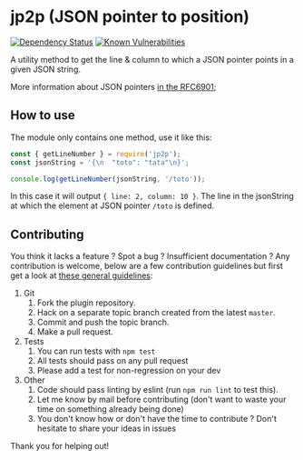 # jp2p (JSON pointer to position)

[![Dependency Status](https://david-dm.org/quilicicf/jp2p.svg)](https://david-dm.org/quilicicf/jp2p)
[![Known Vulnerabilities](https://snyk.io/test/github/quilicicf/jp2p/badge.svg)](https://snyk.io/test/github/quilicicf/jp2p)

A utility method to get the line & column to which a JSON pointer points in a given JSON string.

More information about JSON pointers [in the RFC6901](http://tools.ietf.org/html/draft-ietf-appsawg-json-pointer-09);

## How to use

The module only contains one method, use it like this:

```js
const { getLineNumber } = require('jp2p');
const jsonString = '{\n  "toto": "tata"\n}';

console.log(getLineNumber(jsonString, '/toto'));
```

In this case it will output `{ line: 2, column: 10 }`. The line in the jsonString at which the element at JSON pointer `/toto` is defined.

## Contributing

You think it lacks a feature ? Spot a bug ? Insufficient documentation ?
Any contribution is welcome, below are a few contribution guidelines but first get a look at [these general guidelines](https://github.com/atom/atom/blob/master/CONTRIBUTING.md#styleguides):

1. Git
    1. Fork the plugin repository.
    1. Hack on a separate topic branch created from the latest `master`.
    1. Commit and push the topic branch.
    1. Make a pull request.
1. Tests
    1. You can run tests with `npm test`
    1. All tests should pass on any pull request
    1. Please add a test for non-regression on your dev
1. Other
    1. Code should pass linting by eslint (run `npm run lint` to test this).
    1. Let me know by mail before contributing (don't want to waste your time on something already being done)
    1. You don't know how or don't have the time to contribute ? Don't hesitate to share your ideas in issues


Thank you for helping out!
